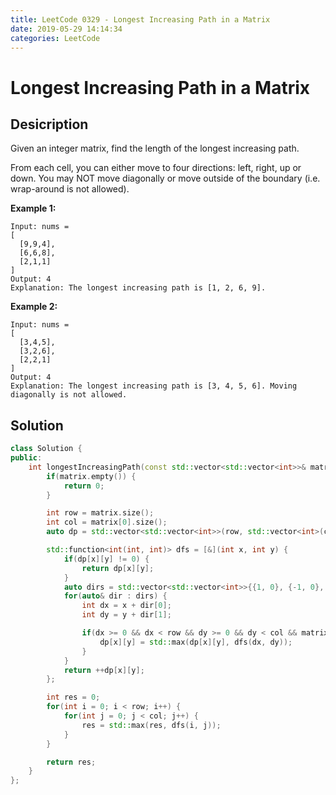 ```yaml
---
title: LeetCode 0329 - Longest Increasing Path in a Matrix
date: 2019-05-29 14:14:34
categories: LeetCode
---
```

# Longest Increasing Path in a Matrix

<!--more-->

## Desicription

Given an integer matrix, find the length of the longest increasing path.

From each cell, you can either move to four directions: left, right, up or down. You may NOT move diagonally or move outside of the boundary (i.e. wrap-around is not allowed).

**Example 1:**

```
Input: nums = 
[
  [9,9,4],
  [6,6,8],
  [2,1,1]
] 
Output: 4 
Explanation: The longest increasing path is [1, 2, 6, 9].
```

**Example 2:**

```
Input: nums = 
[
  [3,4,5],
  [3,2,6],
  [2,2,1]
] 
Output: 4 
Explanation: The longest increasing path is [3, 4, 5, 6]. Moving diagonally is not allowed.
```

## Solution

```cpp
class Solution {
public:
    int longestIncreasingPath(const std::vector<std::vector<int>>& matrix) {
        if(matrix.empty()) {
            return 0;
        }

        int row = matrix.size();
        int col = matrix[0].size();
        auto dp = std::vector<std::vector<int>>(row, std::vector<int>(col, 0));

        std::function<int(int, int)> dfs = [&](int x, int y) {
            if(dp[x][y] != 0) {
                return dp[x][y];
            }
            auto dirs = std::vector<std::vector<int>>{{1, 0}, {-1, 0}, {0, 1}, {0, -1}};
            for(auto& dir : dirs) {
                int dx = x + dir[0];
                int dy = y + dir[1];

                if(dx >= 0 && dx < row && dy >= 0 && dy < col && matrix[dx][dy] > matrix[x][y]) {
                    dp[x][y] = std::max(dp[x][y], dfs(dx, dy));
                }
            }
            return ++dp[x][y];
        };

        int res = 0;
        for(int i = 0; i < row; i++) {
            for(int j = 0; j < col; j++) {
                res = std::max(res, dfs(i, j));
            }
        }

        return res;
    }
};
```